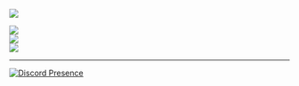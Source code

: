 [![](https://visitcount.itsvg.in/api?id=6nvy&icon=6&color=12)](https://visitcount.itsvg.in)

![](https://github-readme-stats.vercel.app/api?username=6nvy&theme=react&hide_border=true&include_all_commits=false&count_private=false)<br/>
![](https://github-readme-streak-stats.herokuapp.com/?user=6nvy&theme=react&hide_border=true)<br/>
![](https://github-readme-stats.vercel.app/api/top-langs/?username=6nvy&theme=react&hide_border=true&include_all_commits=false&count_private=false&layout=compact)

---
[![Discord Presence](https://lanyard.cnrad.dev/api/254735275777851404)](https://discord.com/users/254735275777851404)

<!-- Proudly created with GPRM ( https://gprm.itsvg.in ) -->
